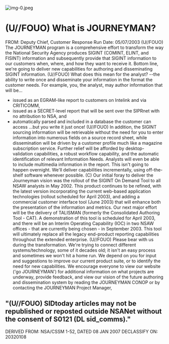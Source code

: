 ![img-0.jpeg](img-0.jpeg)

# (U//FOUO) What is JOURNEYMAN? 

FROM:
Deputy Chief, Customer Response
Run Date: 05/07/2003
(U//FOUO) The JOURNEYMAN program is a comprehensive effort to transform the way the National Security Agency produces SIGINT (COMINT, ELINT, and FISINT) information and subsequently provide that SIGINT information to our customers when, where, and how they want to receive it. Bottom line, we're going to deliver new capabilities for authoring and disseminating SIGINT information.
(U//FOUO) What does this mean for the analyst? --the ability to write once and disseminate your information in the format the customer needs. For example, you, the analyst, may author information that will be...

- issued as an EGRAM-like report to customers on Intelink and via CRITICOMM,
- issued as a SECRET-level report that will be sent over the SIPRnet with no attribution to NSA, and
- automatically parsed and included in a database the customer can access
...but you write it just once!
(U//FOUO) In addition, the SIGINT sourcing information will be retrievable without the need for you to enter information into numerous fields on a source record sheet, while dissemination will be driven by a customer profile much like a magazine subscription service. Further relief will be afforded by desktop-validation capabilities, a robust workflow capability, and the automatic identification of relevant Information Needs. Analysts will even be able to include multimedia information in the report. This isn't going to happen overnight. We'll deliver capabilities incrementally, using off-the-shelf software whenever possible.
(C) Our initial foray to deliver the Journeyman vision was the rollout of the SIGINT On Demand Tool to all NSAW analysts in May 2002. This product continues to be refined, with the latest version incorporating the current web-based application technologies (rollout scheduled for April 2003), and adding a commercial customer interface tool (June 2003) that will enhance both the presentation of the information and metrics. Our next major effort will be the delivery of TALISMAN (formerly the Consolidated Authoring Tool - CAT). A demonstration of this tool is scheduled for April 2003, and there will be an Interim Operating Capability (IOC) in two NSAW offices - that are currently being chosen - in September 2003. This tool will ultimately replace all the legacy end-product reporting capabilities throughout the extended enterprise.
(U//FOUO) Please bear with us during the transformation. We're trying to connect different systems/technology, some of it decades old; it isn't an easy process and sometimes we won't hit a home run. We depend on you for input and suggestions to improve our current product suite, or to identify the need for new capabilities. We encourage everyone to view our website ('go JOURNEYMAN') for additional information on what projects are underway, provide feedback, and view our vision of the future authoring and dissemination system by reading the JOURNEYMAN CONOP or by contacting the JOURNEYMAN Project Manager,

## "(U//FOUO) SIDtoday articles may not be republished or reposted outside NSANet without the consent of S0121 (DL sid_comms)."
DERIVED FROM: NSA/CSSM 1-52, DATED 08 JAN 2007 DECLASSIFY ON: 20320108
